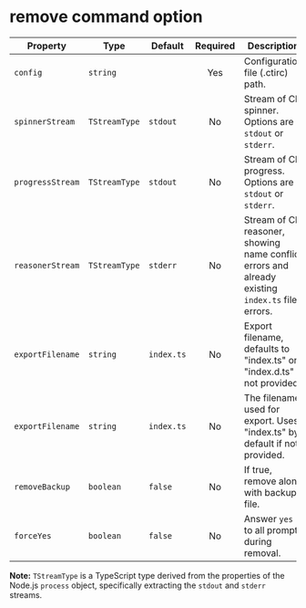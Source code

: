 # remove command option

| Property         | Type          | Default    | Required | Description                                                                                       | Command           | Mode                         |
| ---------------- | ------------- | ---------- | :------: | ------------------------------------------------------------------------------------------------- | ----------------- | ---------------------------- |
| `config`         | `string`      |            |   Yes    | Configuration file (.ctirc) path.                                                                 | `build`, `remove` | `bundle`, `create`, `module` |
| `spinnerStream`  | `TStreamType` | `stdout`   |    No    | Stream of CLI spinner. Options are `stdout` or `stderr`.                                          | `build`, `remove` | `bundle`, `create`, `module` |
| `progressStream` | `TStreamType` | `stdout`   |    No    | Stream of CLI progress. Options are `stdout` or `stderr`.                                         | `build`, `remove` | `bundle`, `create`, `module` |
| `reasonerStream` | `TStreamType` | `stderr`   |    No    | Stream of CLI reasoner, showing name conflict errors and already existing `index.ts` file errors. | `build`, `remove` | `bundle`, `create`, `module` |
| `exportFilename` | `string`      | `index.ts` |    No    | Export filename, defaults to "index.ts" or "index.d.ts" if not provided.                          | `build`, `remove` | `bundle`, `create`, `module` |
| `exportFilename` | `string`      | `index.ts` |    No    | The filename used for export. Uses "index.ts" by default if not provided.                         | `build`, `remove` | `bundle`, `create`, `module` |
| `removeBackup`   | `boolean`     | `false`    |    No    | If true, remove along with backup file.                                                           | `remove`          |                              |
| `forceYes`       | `boolean`     | `false`    |    No    | Answer `yes` to all prompts during removal.                                                       | `remove`          |                              |

**Note:** `TStreamType` is a TypeScript type derived from the properties of the Node.js `process` object, specifically extracting the `stdout` and `stderr` streams.

